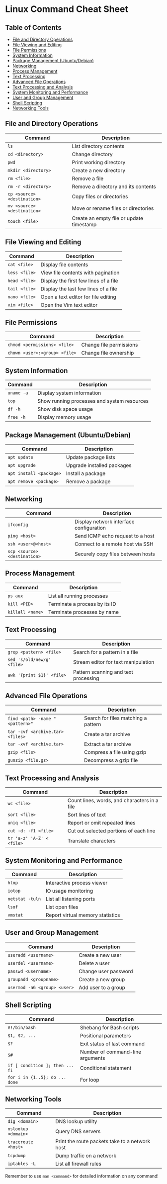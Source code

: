 # Linux Command Cheat Sheet

## Table of Contents
 - [File and Directory Operations](#file-and-directory-operations)
 - [File Viewing and Editing](#file-viewing-and-editing)
 - [File Permissions](#file-permissions)
 - [System Information](#system-information)
 - [Package Management (Ubuntu/Debian)](#package-management-ubuntudebian)
 - [Networking](#networking)
 - [Process Management](#process-management)
 - [Text Processing](#text-processing)
 - [Advanced File Operations](#advanced-file-operations)
 - [Text Processing and Analysis](#text-processing-and-analysis)
 - [System Monitoring and Performance](#system-monitoring-and-performance)
 - [User and Group Management](#user-and-group-management)
 - [Shell Scripting](#shell-scripting)
 - [Networking Tools](#networking-tools)

## File and Directory Operations

| Command | Description |
|---------|-------------|
| `ls` | List directory contents |
| `cd <directory>` | Change directory |
| `pwd` | Print working directory |
| `mkdir <directory>` | Create a new directory |
| `rm <file>` | Remove a file |
| `rm -r <directory>` | Remove a directory and its contents |
| `cp <source> <destination>` | Copy files or directories |
| `mv <source> <destination>` | Move or rename files or directories |
| `touch <file>` | Create an empty file or update timestamp |

## File Viewing and Editing

| Command | Description |
|---------|-------------|
| `cat <file>` | Display file contents |
| `less <file>` | View file contents with pagination |
| `head <file>` | Display the first few lines of a file |
| `tail <file>` | Display the last few lines of a file |
| `nano <file>` | Open a text editor for file editing |
| `vim <file>` | Open the Vim text editor |

## File Permissions

| Command | Description |
|---------|-------------|
| `chmod <permissions> <file>` | Change file permissions |
| `chown <user>:<group> <file>` | Change file ownership |

## System Information

| Command | Description |
|---------|-------------|
| `uname -a` | Display system information |
| `top` | Show running processes and system resources |
| `df -h` | Show disk space usage |
| `free -h` | Display memory usage |

## Package Management (Ubuntu/Debian)

| Command | Description |
|---------|-------------|
| `apt update` | Update package lists |
| `apt upgrade` | Upgrade installed packages |
| `apt install <package>` | Install a package |
| `apt remove <package>` | Remove a package |

## Networking

| Command | Description |
|---------|-------------|
| `ifconfig` | Display network interface configuration |
| `ping <host>` | Send ICMP echo request to a host |
| `ssh <user>@<host>` | Connect to a remote host via SSH |
| `scp <source> <destination>` | Securely copy files between hosts |

## Process Management

| Command | Description |
|---------|-------------|
| `ps aux` | List all running processes |
| `kill <PID>` | Terminate a process by its ID |
| `killall <name>` | Terminate processes by name |

## Text Processing

| Command | Description |
|---------|-------------|
| `grep <pattern> <file>` | Search for a pattern in a file |
| `sed 's/old/new/g' <file>` | Stream editor for text manipulation |
| `awk '{print $1}' <file>` | Pattern scanning and text processing |

## Advanced File Operations

| Command | Description |
|---------|-------------|
| `find <path> -name "<pattern>"` | Search for files matching a pattern |
| `tar -cvf <archive.tar> <files>` | Create a tar archive |
| `tar -xvf <archive.tar>` | Extract a tar archive |
| `gzip <file>` | Compress a file using gzip |
| `gunzip <file.gz>` | Decompress a gzip file |

## Text Processing and Analysis

| Command | Description |
|---------|-------------|
| `wc <file>` | Count lines, words, and characters in a file |
| `sort <file>` | Sort lines of text |
| `uniq <file>` | Report or omit repeated lines |
| `cut -d: -f1 <file>` | Cut out selected portions of each line |
| `tr 'a-z' 'A-Z' < <file>` | Translate characters |

## System Monitoring and Performance

| Command | Description |
|---------|-------------|
| `htop` | Interactive process viewer |
| `iotop` | IO usage monitoring |
| `netstat -tuln` | List all listening ports |
| `lsof` | List open files |
| `vmstat` | Report virtual memory statistics |

## User and Group Management

| Command | Description |
|---------|-------------|
| `useradd <username>` | Create a new user |
| `userdel <username>` | Delete a user |
| `passwd <username>` | Change user password |
| `groupadd <groupname>` | Create a new group |
| `usermod -aG <group> <user>` | Add user to a group |

## Shell Scripting

| Command | Description |
|---------|-------------|
| `#!/bin/bash` | Shebang for Bash scripts |
| `$1, $2, ...` | Positional parameters |
| `$?` | Exit status of last command |
| `$#` | Number of command-line arguments |
| `if [ condition ]; then ... fi` | Conditional statement |
| `for i in {1..5}; do ... done` | For loop |

## Networking Tools

| Command | Description |
|---------|-------------|
| `dig <domain>` | DNS lookup utility |
| `nslookup <domain>` | Query DNS servers |
| `traceroute <host>` | Print the route packets take to a network host |
| `tcpdump` | Dump traffic on a network |
| `iptables -L` | List all firewall rules |

Remember to use `man <command>` for detailed information on any command!
